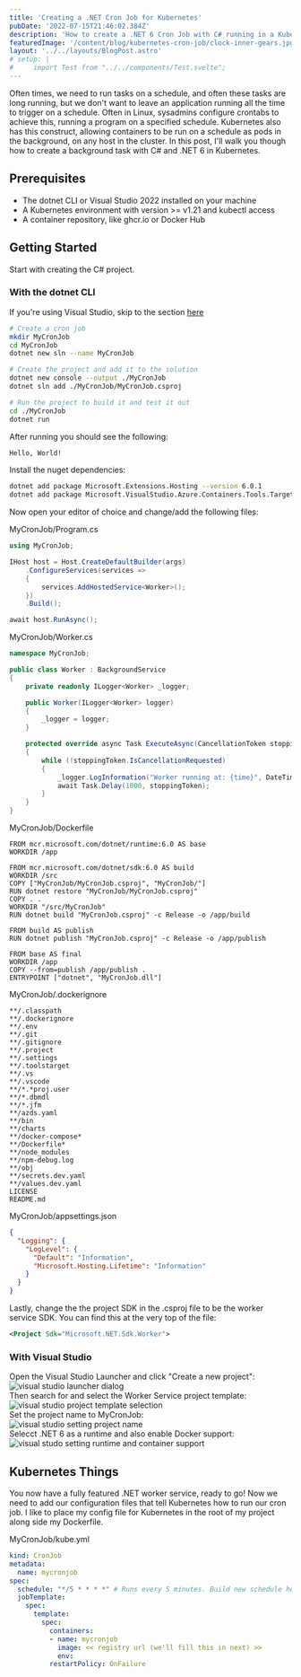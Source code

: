 ```yaml
---
title: 'Creating a .NET Cron Job for Kubernetes'
pubDate: '2022-07-15T21:46:02.384Z'
description: 'How to create a .NET 6 Cron Job with C# running in a Kubernetes Cluster'
featuredImage: '/content/blog/kubernetes-cron-job/clock-inner-gears.jpg'
layout: '../../layouts/BlogPost.astro'
# setup: |
#     import Test from "../../components/Test.svelte";
---
```


Often times, we need to run tasks on a schedule, and often these tasks are long running, but we don't want to leave an application running all the time to trigger on a schedule. Often in Linux, sysadmins configure crontabs to achieve this, running a program on a specified schedule. Kubernetes also has this construct, allowing containers to be run on a schedule as pods in the background, on any host in the cluster. In this post, I'll walk you though how to create a background task with C# and .NET 6 in Kubernetes.

## Prerequisites

- The dotnet CLI or Visual Studio 2022 installed on your machine
- A Kubernetes environment with version >= v1.21 and kubectl access
- A container repository, like ghcr.io or Docker Hub

## Getting Started

Start with creating the C# project.

### With the dotnet CLI

If you're using Visual Studio, skip to the section [here](#with-visual-studio)

``` bash
# Create a cron job
mkdir MyCronJob
cd MyCronJob
dotnet new sln --name MyCronJob

# Create the project and add it to the solution
dotnet new console --output ./MyCronJob
dotnet sln add ./MyCronJob/MyCronJob.csproj

# Run the project to build it and test it out
cd ./MyCronJob
dotnet run
```
After running you should see the following:
``` bash
Hello, World!
```

Install the nuget dependencies:
``` bash
dotnet add package Microsoft.Extensions.Hosting --version 6.0.1
dotnet add package Microsoft.VisualStudio.Azure.Containers.Tools.Targets --version 1.16.1
```

Now open your editor of choice and change/add the following files:  
  
MyCronJob/Program.cs
``` csharp
using MyCronJob;

IHost host = Host.CreateDefaultBuilder(args)
    .ConfigureServices(services =>
    {
        services.AddHostedService<Worker>();
    })
    .Build();

await host.RunAsync();
```
  
MyCronJob/Worker.cs  
``` csharp
namespace MyCronJob;

public class Worker : BackgroundService
{
    private readonly ILogger<Worker> _logger;

    public Worker(ILogger<Worker> logger)
    {
        _logger = logger;
    }

    protected override async Task ExecuteAsync(CancellationToken stoppingToken)
    {
        while (!stoppingToken.IsCancellationRequested)
        {
            _logger.LogInformation("Worker running at: {time}", DateTimeOffset.Now);
            await Task.Delay(1000, stoppingToken);
        }
    }
}
```

MyCronJob/Dockerfile
``` docker
FROM mcr.microsoft.com/dotnet/runtime:6.0 AS base
WORKDIR /app

FROM mcr.microsoft.com/dotnet/sdk:6.0 AS build
WORKDIR /src
COPY ["MyCronJob/MyCronJob.csproj", "MyCronJob/"]
RUN dotnet restore "MyCronJob/MyCronJob.csproj"
COPY . .
WORKDIR "/src/MyCronJob"
RUN dotnet build "MyCronJob.csproj" -c Release -o /app/build

FROM build AS publish
RUN dotnet publish "MyCronJob.csproj" -c Release -o /app/publish

FROM base AS final
WORKDIR /app
COPY --from=publish /app/publish .
ENTRYPOINT ["dotnet", "MyCronJob.dll"]
```

MyCronJob/.dockerignore
```
**/.classpath
**/.dockerignore
**/.env
**/.git
**/.gitignore
**/.project
**/.settings
**/.toolstarget
**/.vs
**/.vscode
**/*.*proj.user
**/*.dbmdl
**/*.jfm
**/azds.yaml
**/bin
**/charts
**/docker-compose*
**/Dockerfile*
**/node_modules
**/npm-debug.log
**/obj
**/secrets.dev.yaml
**/values.dev.yaml
LICENSE
README.md
```

MyCronJob/appsettings.json
``` json
{
  "Logging": {
    "LogLevel": {
      "Default": "Information",
      "Microsoft.Hosting.Lifetime": "Information"
    }
  }
}
```

Lastly, change the the project SDK in the .csproj file to be the worker service SDK. You can find this at the very top of the file:
``` xml
<Project Sdk="Microsoft.NET.Sdk.Worker">
```

### With Visual Studio

Open the Visual Studio Launcher and click "Create a new project":  
![visual studio launcher dialog](/content/blog/kubernetes-cron-job/vs-create-step.jpg)  
Then search for and select the Worker Service project template:  
![visual studio project template selection](/content/blog/kubernetes-cron-job/vs-slect-worker-service.jpg)  
Set the project name to MyCronJob:  
![visual studio setting project name](/content/blog/kubernetes-cron-job/vs-set-project-name.jpg)  
Selecct .NET 6 as a runtime and also enable Docker support:  
![visual studo setting runtime and container support](/content/blog/kubernetes-cron-job/vs-select-project-settings.jpg)  

## Kubernetes Things

You now have a fully featured .NET worker service, ready to go! Now we need to add our configuration files that tell Kubernetes how to run our cron job. I like to place my config file for Kubernetes in the root of my project along side my Dockerfile.

MyCronJob/kube.yml
``` yaml
kind: CronJob
metadata:
  name: mycronjob
spec:
  schedule: "*/5 * * * *" # Runs every 5 minutes. Build new schedule here: https://crontab.guru/
  jobTemplate:
    spec:
      template:
        spec:
          containers:
          - name: mycronjob
            image: << registry url (we'll fill this in next) >>
            env:
          restartPolicy: OnFailure
```

